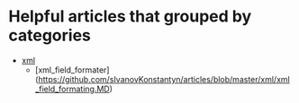 # Helpful articles that grouped by categories

* [xml](https://github.com/sIvanovKonstantyn/articles/tree/master/xml "xml")
  - [xml_field_formater] (https://github.com/sIvanovKonstantyn/articles/blob/master/xml/xml_field_formating.MD)
